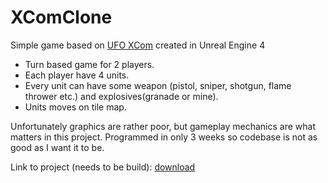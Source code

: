 # XComClone 

Simple game based on [UFO XCom](https://youtu.be/PXVPGM5jy0g) created in Unreal Engine 4

- Turn based game for 2 players.
- Each player have 4 units.
- Every unit can have some weapon (pistol, sniper, shotgun, flame thrower etc.) and explosives(granade or mine).
- Units moves on tile map.

Unfortunately graphics are rather poor, but gameplay mechanics are what matters in this project. Programmed in only 3 weeks so codebase is not as good as I want it to be.


Link to project (needs to be build): [download](https://1drv.ms/u/s!AGxHZcb3btlchbcB)
